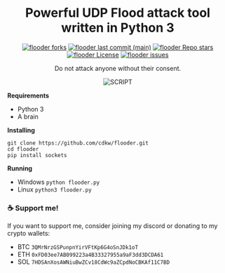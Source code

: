 <h1 align="center">Powerful UDP Flood attack tool written in Python 3</h1>

<p align="center">
<a href="#"><img alt="flooder forks" src="https://img.shields.io/github/forks/cdkw/flooder?style=for-the-badge"></a>
<a href="#"><img alt="flooder last commit (main)" src="https://img.shields.io/github/last-commit/cdkw/flooder/main?color=green&style=for-the-badge"></a>
<a href="#"><img alt="flooder Repo stars" src="https://img.shields.io/github/stars/cdkw/flooder?style=for-the-badge&color=yellow"></a>
<a href="#"><img alt="flooder License" src="https://img.shields.io/github/license/cdkw/flooder?color=orange&style=for-the-badge"></a>
<a href="https://github.com/cdkw/flooder/issues"><img alt="flooder issues" src="https://img.shields.io/github/issues/cdkw/flooder?color=purple&style=for-the-badge"></a>

<p align="center">Do not attack anyone without their consent.</p>
<p align="center"><img src="https://i.imgur.com/UdclI8E.png" alt="SCRIPT"></p>


**Requirements**
* Python 3
* A brain


**Installing**
```shell script
git clone https://github.com/cdkw/flooder.git
cd flooder
pip install sockets
```

**Running**
* Windows ```python flooder.py```
* Linux ```python3 flooder.py```

### **☕ Support me!**

If you want to support me, consider joining my discord or donating to my crypto wallets:
* BTC `3QMrNrzGSPunpnYirVFtKp6G4oSnJDk1oT`
* ETH `0xFD03ee7AB099223a4B33327955a9aF3dd3DCDA61`
* SOL `7HDSAnXosAWNiuBwZCv18CdWc9aZCpdNoCBKAf11C7BD`